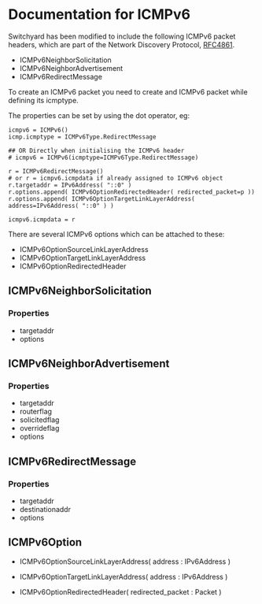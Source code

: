 Documentation for ICMPv6
========================

Switchyard has been modified to include the following ICMPv6 packet headers, which are part of the Network Discovery Protocol, [RFC4861](http://tools.ietf.org/html/rfc4861).

* ICMPv6NeighborSolicitation
* ICMPv6NeighborAdvertisement
* ICMPv6RedirectMessage

To create an ICMPv6 packet you need to create and ICMPv6 packet while defining its icmptype.

The properties can be set by using the dot operator, eg:

```
icmpv6 = ICMPv6()
icmp.icmptype = ICMPv6Type.RedirectMessage

## OR Directly when initialising the ICMPv6 header
# icmpv6 = ICMPv6(icmptype=ICMPv6Type.RedirectMessage)

r = ICMPv6RedirectMessage()  
# or r = icmpv6.icmpdata if already assigned to ICMPv6 object
r.targetaddr = IPv6Address( "::0" )
r.options.append( ICMPv6OptionRedirectedHeader( redirected_packet=p ))
r.options.append( ICMPv6OptionTargetLinkLayerAddress( address=IPv6Address( "::0" ) )

icmpv6.icmpdata = r
```

There are several ICMPv6 options which can be attached to these:

* ICMPv6OptionSourceLinkLayerAddress
* ICMPv6OptionTargetLinkLayerAddress
* ICMPv6OptionRedirectedHeader


ICMPv6NeighborSolicitation
--------------------------

### Properties
* targetaddr
* options


ICMPv6NeighborAdvertisement
---------------------------

### Properties
* targetaddr
* routerflag
* solicitedflag
* overrideflag
* options

ICMPv6RedirectMessage
---------------------

### Properties
* targetaddr
* destinationaddr
* options

ICMPv6Option
------------

* ICMPv6OptionSourceLinkLayerAddress( address : IPv6Address )

* ICMPv6OptionTargetLinkLayerAddress( address : IPv6Address )

* ICMPv6OptionRedirectedHeader( redirected_packet : Packet )